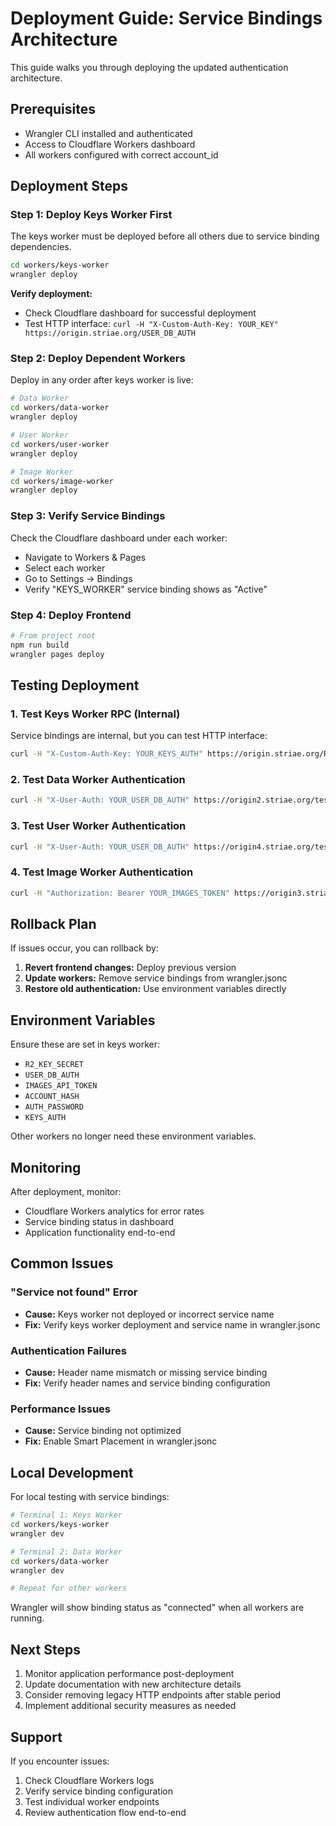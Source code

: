 # Deployment Guide: Service Bindings Architecture

This guide walks you through deploying the updated authentication architecture.

## Prerequisites

- Wrangler CLI installed and authenticated
- Access to Cloudflare Workers dashboard
- All workers configured with correct account_id

## Deployment Steps

### Step 1: Deploy Keys Worker First

The keys worker must be deployed before all others due to service binding dependencies.

```bash
cd workers/keys-worker
wrangler deploy
```

**Verify deployment:**
- Check Cloudflare dashboard for successful deployment
- Test HTTP interface: `curl -H "X-Custom-Auth-Key: YOUR_KEY" https://origin.striae.org/USER_DB_AUTH`

### Step 2: Deploy Dependent Workers

Deploy in any order after keys worker is live:

```bash
# Data Worker
cd workers/data-worker
wrangler deploy

# User Worker  
cd workers/user-worker
wrangler deploy

# Image Worker
cd workers/image-worker
wrangler deploy
```

### Step 3: Verify Service Bindings

Check the Cloudflare dashboard under each worker:
- Navigate to Workers & Pages
- Select each worker
- Go to Settings → Bindings
- Verify "KEYS_WORKER" service binding shows as "Active"

### Step 4: Deploy Frontend

```bash
# From project root
npm run build
wrangler pages deploy
```

## Testing Deployment

### 1. Test Keys Worker RPC (Internal)
Service bindings are internal, but you can test HTTP interface:

```bash
curl -H "X-Custom-Auth-Key: YOUR_KEYS_AUTH" https://origin.striae.org/R2_KEY_SECRET
```

### 2. Test Data Worker Authentication
```bash
curl -H "X-User-Auth: YOUR_USER_DB_AUTH" https://origin2.striae.org/test.json
```

### 3. Test User Worker Authentication  
```bash
curl -H "X-User-Auth: YOUR_USER_DB_AUTH" https://origin4.striae.org/test-user
```

### 4. Test Image Worker Authentication
```bash
curl -H "Authorization: Bearer YOUR_IMAGES_TOKEN" https://origin3.striae.org/test-image
```

## Rollback Plan

If issues occur, you can rollback by:

1. **Revert frontend changes:** Deploy previous version
2. **Update workers:** Remove service bindings from wrangler.jsonc
3. **Restore old authentication:** Use environment variables directly

## Environment Variables

Ensure these are set in keys worker:
- `R2_KEY_SECRET`
- `USER_DB_AUTH` 
- `IMAGES_API_TOKEN`
- `ACCOUNT_HASH`
- `AUTH_PASSWORD`
- `KEYS_AUTH`

Other workers no longer need these environment variables.

## Monitoring

After deployment, monitor:
- Cloudflare Workers analytics for error rates
- Service binding status in dashboard
- Application functionality end-to-end

## Common Issues

### "Service not found" Error
- **Cause:** Keys worker not deployed or incorrect service name
- **Fix:** Verify keys worker deployment and service name in wrangler.jsonc

### Authentication Failures
- **Cause:** Header name mismatch or missing service binding
- **Fix:** Verify header names and service binding configuration

### Performance Issues
- **Cause:** Service binding not optimized
- **Fix:** Enable Smart Placement in wrangler.jsonc

## Local Development

For local testing with service bindings:

```bash
# Terminal 1: Keys Worker
cd workers/keys-worker
wrangler dev

# Terminal 2: Data Worker  
cd workers/data-worker
wrangler dev

# Repeat for other workers
```

Wrangler will show binding status as "connected" when all workers are running.

## Next Steps

1. Monitor application performance post-deployment
2. Update documentation with new architecture details
3. Consider removing legacy HTTP endpoints after stable period
4. Implement additional security measures as needed

## Support

If you encounter issues:
1. Check Cloudflare Workers logs
2. Verify service binding configuration
3. Test individual worker endpoints
4. Review authentication flow end-to-end
